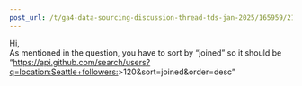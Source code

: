 ```yaml
---
post_url: /t/ga4-data-sourcing-discussion-thread-tds-jan-2025/165959/217
---
```

Hi,  
As mentioned in the question, you have to sort by “joined” so it should be “<https://api.github.com/search/users?q=location:Seattle+followers:>>120&sort=joined&order=desc”